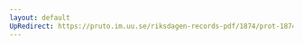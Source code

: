 ```yaml
---
layout: default
UpRedirect: https://pruto.im.uu.se/riksdagen-records-pdf/1874/prot-1874--fk--116/prot-1874--fk--116_000.pdf
---
```

